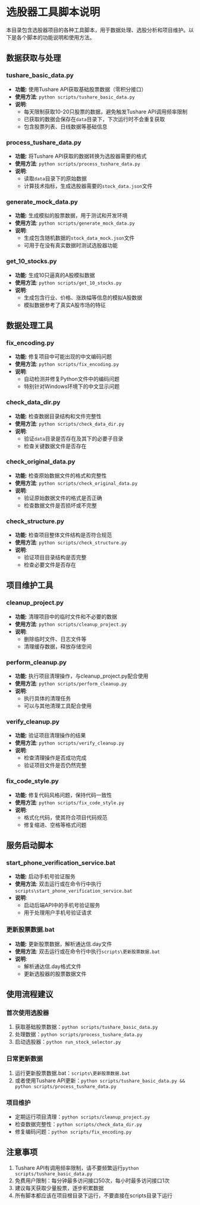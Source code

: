 # 选股器工具脚本说明

本目录包含选股器项目的各种工具脚本，用于数据处理、选股分析和项目维护。以下是各个脚本的功能说明和使用方法。

## 数据获取与处理

### tushare_basic_data.py
- **功能**: 使用Tushare API获取基础股票数据（零积分接口）
- **使用方法**: `python scripts/tushare_basic_data.py`
- **说明**: 
  - 每天限制获取10-20只股票的数据，避免触发Tushare API调用频率限制
  - 已获取的数据会保存在`data`目录下，下次运行时不会重复获取
  - 包含股票列表、日线数据等基础信息

### process_tushare_data.py
- **功能**: 将Tushare API获取的数据转换为选股器需要的格式
- **使用方法**: `python scripts/process_tushare_data.py`
- **说明**: 
  - 读取`data`目录下的原始数据
  - 计算技术指标，生成选股器需要的`stock_data.json`文件

### generate_mock_data.py
- **功能**: 生成模拟的股票数据，用于测试和开发环境
- **使用方法**: `python scripts/generate_mock_data.py`
- **说明**: 
  - 生成包含随机数据的`stock_data_mock.json`文件
  - 可用于在没有真实数据时测试选股器功能

### get_10_stocks.py
- **功能**: 生成10只逼真的A股模拟数据
- **使用方法**: `python scripts/get_10_stocks.py`
- **说明**: 
  - 生成包含行业、价格、涨跌幅等信息的模拟A股数据
  - 模拟数据参考了真实A股市场的特征

## 数据处理工具

### fix_encoding.py
- **功能**: 修复项目中可能出现的中文编码问题
- **使用方法**: `python scripts/fix_encoding.py`
- **说明**: 
  - 自动检测并修复Python文件中的编码问题
  - 特别针对Windows环境下的中文显示问题

### check_data_dir.py
- **功能**: 检查数据目录结构和文件完整性
- **使用方法**: `python scripts/check_data_dir.py`
- **说明**: 
  - 验证`data`目录是否存在及其下的必要子目录
  - 检查关键数据文件是否存在

### check_original_data.py
- **功能**: 检查原始数据文件的格式和完整性
- **使用方法**: `python scripts/check_original_data.py`
- **说明**: 
  - 验证原始数据文件的格式是否正确
  - 检查数据文件是否损坏或不完整

### check_structure.py
- **功能**: 检查项目整体文件结构是否符合规范
- **使用方法**: `python scripts/check_structure.py`
- **说明**: 
  - 验证项目目录结构是否完整
  - 检查必要文件是否存在

## 项目维护工具

### cleanup_project.py
- **功能**: 清理项目中的临时文件和不必要的数据
- **使用方法**: `python scripts/cleanup_project.py`
- **说明**: 
  - 删除临时文件、日志文件等
  - 清理缓存数据，释放存储空间

### perform_cleanup.py
- **功能**: 执行项目清理操作，与cleanup_project.py配合使用
- **使用方法**: `python scripts/perform_cleanup.py`
- **说明**: 
  - 执行具体的清理任务
  - 可以与其他清理工具配合使用

### verify_cleanup.py
- **功能**: 验证项目清理操作的结果
- **使用方法**: `python scripts/verify_cleanup.py`
- **说明**: 
  - 检查清理操作是否成功完成
  - 验证项目文件是否仍然完整

### fix_code_style.py
- **功能**: 修复代码风格问题，保持代码一致性
- **使用方法**: `python scripts/fix_code_style.py`
- **说明**: 
  - 格式化代码，使其符合项目代码规范
  - 修复缩进、空格等格式问题

## 服务启动脚本

### start_phone_verification_service.bat
- **功能**: 启动手机号验证服务
- **使用方法**: 双击运行或在命令行中执行`scripts\start_phone_verification_service.bat`
- **说明**: 
  - 启动后端API中的手机号验证服务
  - 用于处理用户手机号验证请求

### 更新股票数据.bat
- **功能**: 更新股票数据，解析通达信.day文件
- **使用方法**: 双击运行或在命令行中执行`scripts\更新股票数据.bat`
- **说明**: 
  - 解析通达信.day格式文件
  - 更新选股器的股票数据文件

## 使用流程建议

### 首次使用选股器
1. 获取基础股票数据：`python scripts/tushare_basic_data.py`
2. 处理数据：`python scripts/process_tushare_data.py`
3. 启动选股器：`python run_stock_selector.py`

### 日常更新数据
1. 运行更新股票数据.bat：`scripts\更新股票数据.bat`
2. 或者使用Tushare API更新：`python scripts/tushare_basic_data.py && python scripts/process_tushare_data.py`

### 项目维护
- 定期运行项目清理：`python scripts/cleanup_project.py`
- 检查数据完整性：`python scripts/check_data_dir.py`
- 修复编码问题：`python scripts/fix_encoding.py`

## 注意事项
1. Tushare API有调用频率限制，请不要频繁运行`python scripts/tushare_basic_data.py`
2. 免费用户限制：每分钟最多访问接口50次，每小时最多访问接口1次
3. 建议每天获取少量股票，逐步积累数据
4. 所有脚本都应该在项目根目录下运行，不要直接在scripts目录下运行